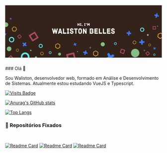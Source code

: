 <h1 align="center">
  <img alt="Logo" title="#" src="logo.png" />
</h1>
### Olá 👋

Sou Waliston, desenvolvedor web, formado em Análise e Desenvolvimento de Sistemas. Atualmente estou estudando VueJS e Typescript.

[![Visits Badge](https://badges.pufler.dev/visits/WalistonBelles/WalistonBelles)](https://github.com/WalistonBelles)

[![Anurag's GitHub stats](https://github-readme-stats.vercel.app/api?username=WalistonBelles&?count_private=true&show_icons=true&theme=default&title_color=fa8c00)](https://github.com/anuraghazra/github-readme-stats)

[![Top Langs](https://github-readme-stats.vercel.app/api/top-langs/?username=WalistonBelles&layout=compact&title_color=fa8c00)](https://github.com/anuraghazra/github-readme-stats)

### 📌 Repositórios Fixados
<br>

[![Readme Card](https://github-readme-stats.vercel.app/api/pin/?username=WalistonBelles&repo=consus&title_color=fa8c00&theme=default_repocar)](https://github.com/WalistonBelles/consus)
[![Readme Card](https://github-readme-stats.vercel.app/api/pin/?username=WalistonBelles&repo=FalconPRESS&title_color=fa8c00&theme=default_repocar)](https://github.com/WalistonBelles/FalconPRESS)
[![Readme Card](https://github-readme-stats.vercel.app/api/pin/?username=WalistonBelles&repo=HelPackage&title_color=fa8c00&theme=default_repocar)](https://github.com/WalistonBelles/HelPackage)









